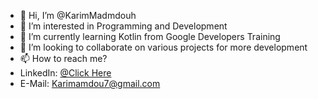 - 👋 Hi, I’m @KarimMadmdouh
- 👀 I’m interested in Programming and Development
- 🌱 I’m currently learning Kotlin from Google Developers Training
- 💞️ I’m looking to collaborate on various projects for more development
- 📫 How to reach me?
- LinkedIn: [@Click Here](https://www.linkedin.com/in/karimmamdouh/)
- E-Mail: Karimamdou7@gmail.com

<!---
KarimMadmdouh/KarimMadmdouh is a ✨ special ✨ repository because its `README.md` (this file) appears on your GitHub profile.
You can click the Preview link to take a look at your changes.
--->
